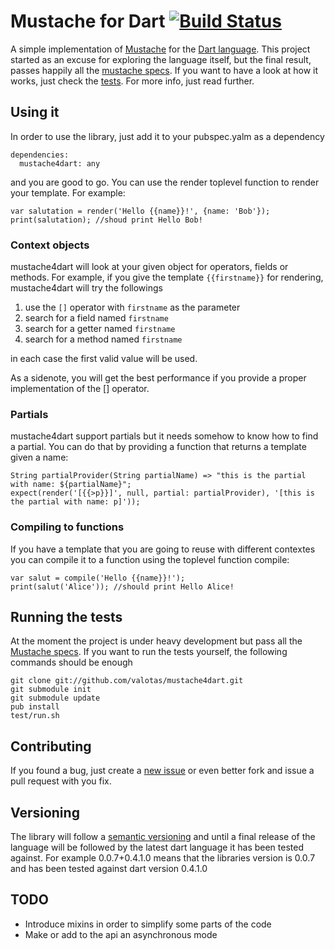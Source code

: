 Mustache for Dart [![Build Status](https://drone.io/github.com/valotas/mustache4dart/status.png)](https://drone.io/github.com/valotas/mustache4dart/latest)
===========================================================================================================================================================
A simple implementation of [Mustache][mustache] for the [Dart language][dartlang].
This project started as an excuse for exploring the language itself, but the 
final result, passes happily all the [mustache specs][specs]. If you want to 
have a look at how it works, just check the [tests][tests]. For more info, 
just read further.

Using it
--------
In order to use the library, just add it to your pubspec.yalm as a dependency

	dependencies:
	  mustache4dart: any

and you are good to go. You can use the render toplevel function to render your template.
For example:

	var salutation = render('Hello {{name}}!', {name: 'Bob'});
	print(salutation); //shoud print Hello Bob!
	
### Context objects
mustache4dart will look at your given object for operators, fields or methods. For example,
if you give the template `{{firstname}}` for rendering, mustache4dart will try the followings

1. use the `[]` operator with `firstname` as the parameter
2. search for a field named `firstname`
3. search for a getter named `firstname`
4. search for a method named `firstname`

in each case the first valid value will be used.

As a sidenote, you will get the best performance if you provide a proper implementation of
the [] operator.

### Partials
mustache4dart support partials but it needs somehow to know how to find a partial. You can
do that by providing a function that returns a template given a name:

	String partialProvider(String partialName) => "this is the partial with name: ${partialName}";
	expect(render('[{{>p}}]', null, partial: partialProvider), '[this is the partial with name: p]'));

### Compiling to functions
If you have a template that you are going to reuse with different contextes you can compile
it to a function using the toplevel function compile:

	var salut = compile('Hello {{name}}!');
	print(salut('Alice')); //should print Hello Alice! 

Running the tests
-----------------
At the moment the project is under heavy development but pass all the [Mustache specs][specs]. 
If you want to run the tests yourself, the following commands should be enough

	git clone git://github.com/valotas/mustache4dart.git
	git submodule init
	git submodule update 
	pub install
	test/run.sh
	
Contributing
------------
If you found a bug, just create a [new issue][new_issue] or even better fork and issue a
pull request with you fix.

	
Versioning
----------
The library will follow a [semantic versioning][semver] and until a final release of the language will be 
followed by the latest dart language it has been tested against. For example 0.0.7+0.4.1.0 means that
the libraries version is 0.0.7 and has been tested against dart version 0.4.1.0

TODO
----
- Introduce mixins in order to simplify some parts of the code
- Make or add to the api an asynchronous mode

[mustache]: http://mustache.github.com/
[dartlang]: http://www.dartlang.org/
[tests]: http://github.com/valotas/mustache4dart/blob/master/test/mustache_tests.dart
[specs]: http://github.com/mustache/spec
[new_issue]: https://github.com/valotas/mustache4dart/issues/new
[semver]: http://semver.org/